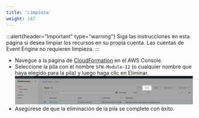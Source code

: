 ```yaml
---
title: 'Limpieza'
weight: 147
---
```


:::alert{header="Important" type="warning"}
Siga las instrucciones en esta página si desea limpiar los recursos en su propia cuenta. Las cuentas de Event Engine no requieren limpieza.
:::

- Navegue a la página de [CloudFormation](https://console.aws.amazon.com/cloudformation/home) en el AWS Console.
- Seleccione la pila con el nombre `SFW-Module-12` (o cualquier nombre que haya elegido para la pila) y luego haga clic en Eliminar.
  ![CloudFormation delete](/static/img/setup/setup-cloudformation-delete.png)
- Asegúrese de que la eliminación de la pila se complete con éxito.

